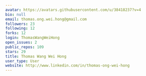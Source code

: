```yaml
---
avatar: https://avatars.githubusercontent.com/u/38418237?v=4
bio: null
email: thomas.ong.wei.hong@gmail.com
followers: 23
following: 12
forks: 12
login: ThomasWangWeiHong
open_issues: 2
public_repos: 109
stars: 29
title: Thomas Wang Wei Hong
user_type: User
website: http://www.linkedin.com/in/thomas-ong-wei-hong
---
```

